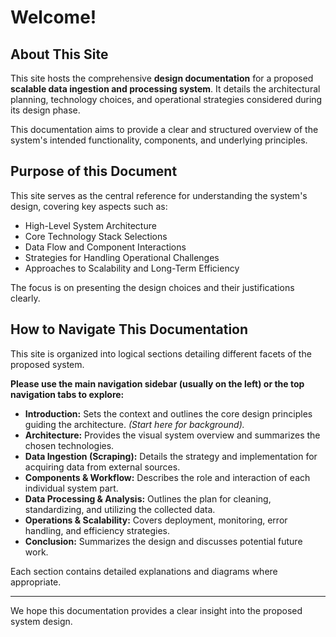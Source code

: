 # Welcome!

## About This Site

This site hosts the comprehensive **design documentation** for a proposed **scalable data ingestion and processing system**. It details the architectural planning, technology choices, and operational strategies considered during its design phase.

This documentation aims to provide a clear and structured overview of the system's intended functionality, components, and underlying principles.

## Purpose of this Document

This site serves as the central reference for understanding the system's design, covering key aspects such as:

*   High-Level System Architecture
*   Core Technology Stack Selections
*   Data Flow and Component Interactions
*   Strategies for Handling Operational Challenges
*   Approaches to Scalability and Long-Term Efficiency

The focus is on presenting the design choices and their justifications clearly.

## How to Navigate This Documentation

This site is organized into logical sections detailing different facets of the proposed system.

**Please use the main navigation sidebar (usually on the left) or the top navigation tabs to explore:**

*   **Introduction:** Sets the context and outlines the core design principles guiding the architecture. *(Start here for background).*
*   **Architecture:** Provides the visual system overview and summarizes the chosen technologies.
*   **Data Ingestion (Scraping):** Details the strategy and implementation for acquiring data from external sources.
*   **Components & Workflow:** Describes the role and interaction of each individual system part.
*   **Data Processing & Analysis:** Outlines the plan for cleaning, standardizing, and utilizing the collected data.
*   **Operations & Scalability:** Covers deployment, monitoring, error handling, and efficiency strategies.
*   **Conclusion:** Summarizes the design and discusses potential future work.

Each section contains detailed explanations and diagrams where appropriate.

---

We hope this documentation provides a clear insight into the proposed system design.